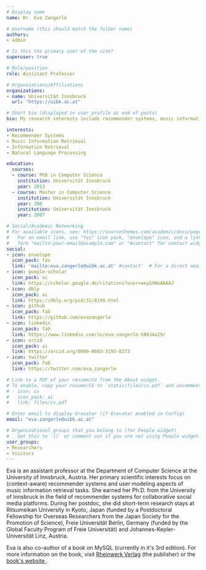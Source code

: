 ```yaml
---
# Display name
name: Dr. Eva Zangerle 

# Username (this should match the folder name)
authors:
- admin

# Is this the primary user of the site?
superuser: true

# Role/position
role: Assistant Professor

# Organizations/Affiliations
organizations:
- name: Universität Innsbruck
  url: "https://uibk.ac.at"

# Short bio (displayed in user profile at end of posts)
bio: My research interests include recommender systems, music information retrieval and natural language processing.

interests:
- Recommender Systems
- Music Information Retrieval
- Information Retrieval
- Natural Language Processing

education:
  courses:
  - course: PhD in Computer Science
    institution: Universität Innsbruck
    year: 2013
  - course: Master in Computer Science
    institution: Universität Innsbruck
    year: 200
    institution: Universität Innsbruck
    year: 2007

# Social/Academic Networking
# For available icons, see: https://sourcethemes.com/academic/docs/page-builder/#icons
#   For an email link, use "fas" icon pack, "envelope" icon, and a link in the
#   form "mailto:your-email@example.com" or "#contact" for contact widget.
social:
- icon: envelope
  icon_pack: fas 
  link: 'mailto:eva.zangerle@uibk.ac.at' #contact'  # For a direct email link, use "mailto:test@example.org".
- icon: google-scholar
  icon_pack: ai 
  link: https://scholar.google.de/citations?user=eeyGXWoAAAAJ
- icon: dblp
  icon_pack: ai
  link: https://dblp.org/pid/31/8199.html
- icon: github
  icon_pack: fab
  link: https://github.com/evazangerle
- icon: linkedin
  icon_pack: fab
  link: https://www.linkedin.com/in/eva-zangerle-50634a29/ 
- icon: orcid
  icon_pack: ai
  link: https://orcid.org/0000-0003-3195-8273
- icon: twitter
  icon_pack: fab
  link: https://twitter.com/eva_zangerle

# Link to a PDF of your resume/CV from the About widget.
# To enable, copy your resume/CV to `static/files/cv.pdf` and uncomment the lines below.
# - icon: cv
#   icon_pack: ai
#   link: files/cv.pdf

# Enter email to display Gravatar (if Gravatar enabled in Config)
email: "eva.zangerle@uibk.ac.at"

# Organizational groups that you belong to (for People widget)
#   Set this to `[]` or comment out if you are not using People widget.
user_groups:
- Researchers
- Visitors
---
```

Eva is an assistant professor at the Department of Computer Science at the University of Innsbruck, Austria. Her primary scientific interests focus on (context-aware) recommender systems and user modeling aspects of music information retrieval tasks. She earned her Ph.D. from the University of Innsbruck in the field of recommender systems for collaborative social media platforms. During her postdoc, she did short-term research stays at Ritsumeikan University in Kyoto, Japan (funded by a Postdoctoral Fellowship for Overseas Researchers from the Japan Society for the Promotion of Science), Freie Universität Berlin, Germany (funded by the Global Faculty Program of Freie Universität) and Johannes-Kepler-Universität Linz, Austria. 

Eva is also co-author of a book on MySQL (currently in it's 3rd edition). For more information on the book, visit <a href="https://www.rheinwerk-verlag.de/mysql_3843/">Rheinwerk Verlag</a> (the publisher) or the <a href="https://www.mysqladmin.at/">book's website </a>.

